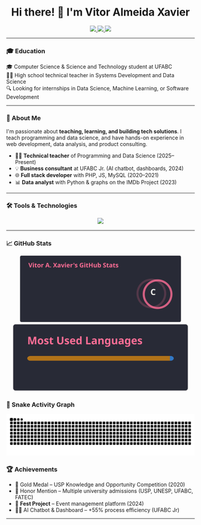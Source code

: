 
<h1 align="center">Hi there! 👋 I'm Vitor Almeida Xavier</h1>

<div align="center">
  <a href="https://www.linkedin.com/in/vitor-almeida-xavier-203655288/">
    <img src="https://img.shields.io/badge/LinkedIn-0077B5?style=for-the-badge&logo=linkedin&logoColor=white" />
  </a>
  <a href="mailto:vitor200970@gmail.com">
    <img src="https://img.shields.io/badge/Email-D14836?style=for-the-badge&logo=gmail&logoColor=white" />
  </a>
  <a href="https://github.com/VitorAlmeida21">
    <img src="https://img.shields.io/github/followers/VitorAlmeida21?style=for-the-badge&logo=github" />
  </a>
</div>

---

### 🎓 Education

<p>
  🎓 Computer Science & Science and Technology student at UFABC <br>
  👨‍🏫 High school technical teacher in Systems Development and Data Science <br>
  🔍 Looking for internships in Data Science, Machine Learning, or Software Development
</p>

---

### 🚀 About Me

I'm passionate about **teaching, learning, and building tech solutions**. I teach programming and data science, and have hands-on experience in web development, data analysis, and product consulting.

- 👨‍💻 **Technical teacher** of Programming and Data Science (2025–Present)
- 💡 **Business consultant** at UFABC Jr. (AI chatbot, dashboards, 2024)
- 🌐 **Full stack developer** with PHP, JS, MySQL (2020–2021)
- 📊 **Data analyst** with Python & graphs on the IMDb Project (2023)

---

### 🛠️ Tools & Technologies

<div align="center">
  <p text-align="center">
    <img src="https://skillicons.dev/icons?i=python,java,javascript,php,html,css,mysql,git" />
  </p>
</div>

---

### 📈 GitHub Stats

<div align="center">
  <img src="./general-stats.svg" height="180" />
  <img src="./top-langs.svg" height="180" />
</div>

### 🐍 Snake Activity Graph

<img src="https://raw.githubusercontent.com/VitorAlmeida21/VitorAlmeida21/output/snake.svg" alt="Snake animation" />


### 🏆 Achievements

- 🥇 Gold Medal – USP Knowledge and Opportunity Competition (2020)  
- 🏅 Honor Mention – Multiple university admissions (USP, UNESP, UFABC, FATEC)  
- 📱 **Fest Project** – Event management platform (2024)  
- 👨‍💼 AI Chatbot & Dashboard – +55% process efficiency (UFABC Jr)

---

